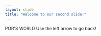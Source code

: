 ```yaml
---
layout: slide
title: "Welcome to our second slide!"
---
```

POR'S WORLD
Use the left arrow to go back!
